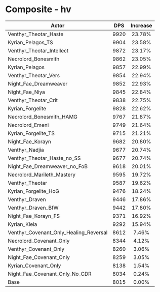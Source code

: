 # Composite - hv
| Actor | DPS | Increase |
|---|:---:|:---:|
|Venthyr_Theotar_Haste|9920|23.78%|
|Kyrian_Pelagos_TS|9904|23.58%|
|Venthyr_Theotar_Intellect|9872|23.17%|
|Necrolord_Bonesmith|9862|23.05%|
|Kyrian_Pelagos|9857|22.99%|
|Venthyr_Theotar_Vers|9854|22.94%|
|Night_Fae_Dreamweaver|9852|22.93%|
|Night_Fae_Niya|9845|22.84%|
|Venthyr_Theotar_Crit|9838|22.75%|
|Kyrian_Forgelite|9828|22.62%|
|Necrolord_Bonesmith_HAMG|9767|21.87%|
|Necrolord_Emeni|9749|21.64%|
|Kyrian_Forgelite_TS|9715|21.21%|
|Night_Fae_Korayn|9682|20.80%|
|Venthyr_Nadjia|9677|20.74%|
|Venthyr_Theotar_Haste_no_SS|9677|20.74%|
|Night_Fae_Dreamweaver_no_FoB|9618|20.01%|
|Necrolord_Marileth_Mastery|9595|19.72%|
|Venthyr_Theotar|9587|19.62%|
|Kyrian_Forgelite_HoG|9476|18.24%|
|Venthyr_Draven|9446|17.86%|
|Venthyr_Draven_BfW|9442|17.80%|
|Night_Fae_Korayn_FS|9371|16.92%|
|Kyrian_Kleia|9292|15.94%|
|Venthyr_Covenant_Only_Healing_Reversal|8612|7.46%|
|Necrolord_Covenant_Only|8344|4.12%|
|Venthyr_Covenant_Only|8260|3.06%|
|Night_Fae_Covenant_Only|8259|3.05%|
|Kyrian_Covenant_Only|8138|1.54%|
|Night_Fae_Covenant_Only_No_CDR|8034|0.24%|
|Base|8015|0.00%|
